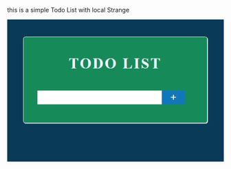 <p>this is a simple Todo List with local Strange</p>
<img style="text-align: center;" src="/image/todolist.png" title="this is Todo List">
